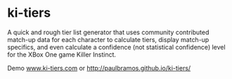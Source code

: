 # ki-tiers

A quick and rough tier list generator that uses community contributed match-up data for each character to calculate tiers, display match-up specifics, and even calculate a confidence (not statistical confidence) level for the XBox One game Killer Instinct.

Demo www.ki-tiers.com or http://paulbramos.github.io/ki-tiers/
